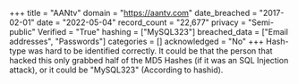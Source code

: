+++
title = "AANtv"
domain = "https://aantv.com"
date_breached = "2017-02-01"
date = "2022-05-04"
record_count = "22,677"
privacy = "Semi-public"
Verified = "True"
hashing = ["MySQL323"]
breached_data = ["Email addresses", "Passwords"]
categories = []
acknowledged = "No"
+++
Hash-type was hard to be identified correctly. It could be that the person that hacked this only grabbed half of the MD5 Hashes (if it was an SQL Injection attack), or it could be "MySQL323" (According to hashid).

